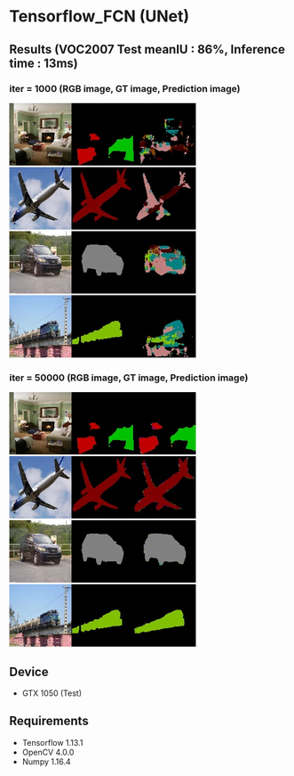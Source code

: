 # Tensorflow_FCN (UNet)

## Results (VOC2007 Test meanIU : 86%, Inference time : 13ms)

### iter = 1000 (RGB image, GT image, Prediction image)
![result](./results/1000_1.jpg)
![result](./results/1000_2.jpg)
![result](./results/1000_3.jpg)
![result](./results/1000_4.jpg)

### iter = 50000 (RGB image, GT image, Prediction image)
![result](./results/50000_1.jpg)
![result](./results/50000_2.jpg)
![result](./results/50000_3.jpg)
![result](./results/50000_4.jpg)

## Device
- GTX 1050 (Test)

## Requirements
- Tensorflow 1.13.1
- OpenCV 4.0.0
- Numpy 1.16.4

